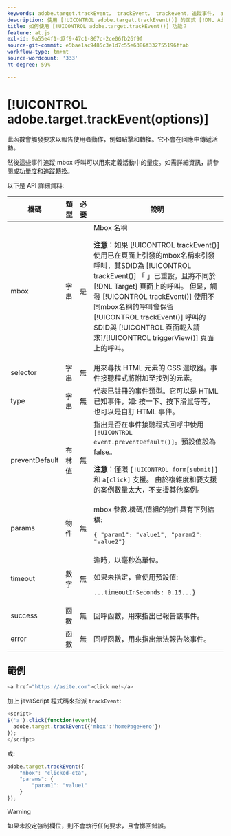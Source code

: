 ```yaml
---
keywords: adobe.target.trackEvent， trackEvent， trackevent，追蹤事件， at.js，函式，函式， preventDefault， preventdefault，防止預設， adobe.target.trackEvent
description: 使用 [!UICONTROL adobe.target.trackEvent()] 的函式 [!DNL Adobe Target] at.js JavaScript程式庫會引發要求來報告使用者的動作，例如網站上的點按和轉換。
title: 如何使用 [!UICONTROL adobe.target.trackEvent()] 功能？
feature: at.js
exl-id: 9a55e4f1-d7f9-47c1-867c-2ce06fb26f9f
source-git-commit: e5bae1ac9485c3e1d7c55e6386f332755196ffab
workflow-type: tm+mt
source-wordcount: '333'
ht-degree: 59%

---
```


# [!UICONTROL adobe.target.trackEvent(options)]

此函數會觸發要求以報告使用者動作，例如點擊和轉換。它不會在回應中傳遞活動。

然後這些事件追蹤 mbox 呼叫可以用來定義活動中的量度。如需詳細資訊，請參閱[成功量度](https://experienceleague.adobe.com/docs/target/using/activities/success-metrics/success-metrics.html)和[追蹤轉換](../how-to-deployatjs/implement-target-without-a-tag-manager.md#track-conversions)。

以下是 API 詳細資料:

| 機碼 | 類型 | 必要 | 說明 |
|--- |--- |--- |--- |
| mbox | 字串 | 是 | Mbox 名稱<P>**注意**：如果 [!UICONTROL trackEvent()] 使用已在頁面上引發的mbox名稱來引發呼叫，其SDID為 [!UICONTROL trackEvent()] 「 」已重設，且將不同於 [!DNL Target] 頁面上的呼叫。 但是，觸發 [!UICONTROL trackEvent()] 使用不同mbox名稱的呼叫會保留 [!UICONTROL trackEvent()] 呼叫的SDID與 [!UICONTROL 頁面載入請求]/[!UICONTROL triggerView()] 頁面上的呼叫。 |
| selector | 字串 | 無 | 用來尋找 HTML 元素的 CSS 選取器。事件接聽程式將附加至找到的元素。 |
| type | 字串 | 無 | 代表已註冊的事件類型。它可以是 HTML 已知事件，如: 按一下、按下滑鼠等等，也可以是自訂 HTML 事件。 |
| preventDefault | 布林值 | 無 | 指出是否在事件接聽程式回呼中使用 `[!UICONTROL event.preventDefault()]`。預設值設為 false。<P>**注意**：僅限 `[!UICONTROL form[submit]]` 和 `a[click]` 支援。 由於複雜度和要支援的案例數量太大，不支援其他案例。 |
| params | 物件 | 無 | mbox 參數.機碼/值組的物件具有下列結構: <P>`{ "param1": "value1", "param2": "value2"}` |
| timeout | 數字 | 無 | 逾時，以毫秒為單位。<P>如果未指定，會使用預設值:<P>`...timeoutInSeconds: 0.15...}` |
| success | 函數 | 無 | 回呼函數，用來指出已報告該事件。 |
| error | 函數 | 無 | 回呼函數，用來指出無法報告該事件。 |

## 範例

```javascript {line-numbers="true"}
<a href="https://asite.com">click me!</a> 
```

加上 javaScript 程式碼來指派 `trackEvent`:

```javascript {line-numbers="true"}
<script> 
$('a').click(function(event){ 
  adobe.target.trackEvent({'mbox':'homePageHero'}) 
}); 
</script> 
```

或:

```javascript {line-numbers="true"}
adobe.target.trackEvent({ 
    "mbox": "clicked-cta", 
    "params": { 
        "param1": "value1" 
    } 
});
```

>[!WARNING]
>
>如果未設定強制欄位，則不會執行任何要求，且會擲回錯誤。
